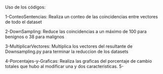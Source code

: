 Uso de los códigos:

1-ConteoSentencias:
    Realiza un conteo de las coincidencias entre vectores de todo el dataset

2-DownSampling: 
    Reduce las coincidencias a un máximo de 100 para benignos o 38 para malignos

3-MultiplicarVectores:
    Multiplica los vectores del resultante de Downsampling.py para terminar la reduccion de los datasets

4-Porcentajes-y-Graficas:
    Realiza las graficas del porcentaje de cambio totales que hubo al modificar una y dos caracteristicas.
5-
